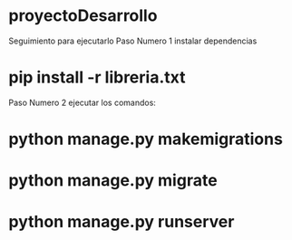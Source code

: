 # proyectoDesarrollo
Seguimiento para ejecutarlo
Paso Numero 1
instalar dependencias
# pip install -r libreria.txt
Paso Numero 2 ejecutar los comandos:
# python manage.py makemigrations
# python manage.py migrate
# python manage.py runserver
